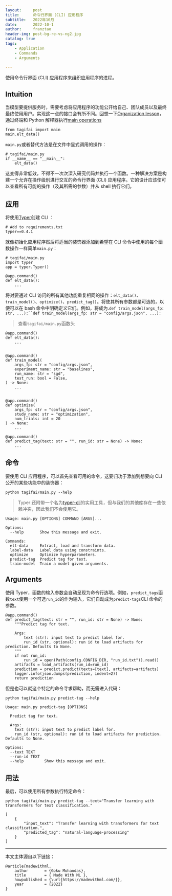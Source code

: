 ```yaml
---
layout:     post
title:      命令行界面 (CLI) 应用程序
subtitle:   2022年10月
date:       2022-10-1
author:     franztao
header-img: post-bg-re-vs-ng2.jpg
catalog: true
tags:
    - Application
    - Commands
    - Arguments

---
```


使用命令行界面 (CLI) 应用程序来组织应用程序的进程。

## Intuition

当模型要提供服务时，需要考虑将应用程序的功能公开给自己、团队成员以及最终最终使用用户。实现这一点的接口会有所不同。回想一下[Organization lesson](https://madewithml.com/courses/mlops/organization/)，通过终端和 Python 解释器执行[main operations](https://madewithml.com/courses/mlops/organization/#operations)

```
from tagifai import main
main.elt_data()
```

`main.py`或者替代方法是在文件中显式调用的操作：

```
# tagifai/main.py
if __name__ == "__main__":
    elt_data()
```

这变得非常低效，不得不一次次深入研究代码并执行一个函数。一种解决方案是构建一个允许在操作级别进行交互的命令行界面 (CLI) 应用程序。它的设计应该使可以查看所有可能的操作（及其所需的参数）并从 shell 执行它们。

## 应用

将使用[Typer](https://typer.tiangolo.com/)创建 CLI ：

```
# Add to requirements.txt
typer==0.4.1
```

就像初始化应用程序然后将适当的装饰器添加到希望在 CLI 命令中使用的每个函数操作一样简单`main.py`：

```
# tagifai/main.py
import typer
app = typer.Typer()
```

```
@app.command()
def elt_data():
    ...
```

将对要通过 CLI 访问的所有其他功能重复相同的操作：`elt_data()`、`train_model()`、`optimize()`、`predict_tag()`。将使其所有参数都是可选的，以便可以在 bash 命令中明确定义它们。例如，将成为.`def train_model(args_fp: str, ...):``def train_model(args_fp: str = "config/args.json", ...):`

> 查看`tagifai/main.py`函数头

```
@app.command()
def elt_data():
    ...


@app.command()
def train_model(
    args_fp: str = "config/args.json",
    experiment_name: str = "baselines",
    run_name: str = "sgd",
    test_run: bool = False,
) -> None:
    ...


@app.command()
def optimize(
    args_fp: str = "config/args.json",
    study_name: str = "optimization",
    num_trials: int = 20
) -> None:
    ...

@app.command()
def predict_tag(text: str = "", run_id: str = None) -> None:
    ...
```

## 命令

要使用 CLI 应用程序，可以首先查看可用的命令，这要归功于添加到想要向 CLI 公开的某些功能中的装饰器：

```
python tagifai/main.py --help
```

> Typer 还附带一个名为[typer-cli](https://typer.tiangolo.com/typer-cli/)的实用工具，但与我们的其他库存在一些依赖冲突，因此我们不会使用它。

```
Usage: main.py [OPTIONS] COMMAND [ARGS]...

Options:
  --help       Show this message and exit.

Commands:
  elt-data     Extract, load and transform data.
  label-data   Label data using constraints.
  optimize     Optimize hyperparameters.
  predict-tag  Predict tag for text.
  train-model  Train a model given arguments.
```

## Arguments

使用 Typer，函数的输入参数会自动呈现为命令行选项。例如，`predict_tags`函数`text`使用一个可选`run_id`的作为输入，它们自动成为`predict-tags`CLI 命令的参数。

```
@app.command()
def predict_tag(text: str = "", run_id: str = None) -> None:
    """Predict tag for text.

    Args:
        text (str): input text to predict label for.
        run_id (str, optional): run id to load artifacts for prediction. Defaults to None.
    """
    if not run_id:
        run_id = open(Path(config.CONFIG_DIR, "run_id.txt")).read()
    artifacts = load_artifacts(run_id=run_id)
    prediction = predict.predict(texts=[text], artifacts=artifacts)
    logger.info(json.dumps(prediction, indent=2))
    return prediction
```

但是也可以就这个特定的命令寻求帮助，而无需进入代码：

```
python tagifai/main.py predict-tag --help
```

```
Usage: main.py predict-tag [OPTIONS]

  Predict tag for text.

  Args:
    text (str): input text to predict label for.
    run_id (str, optional): run id to load artifacts for prediction. Defaults to None.

Options:
  --text TEXT
  --run-id TEXT
  --help         Show this message and exit.
```

## 用法

最后，可以使用所有参数执行特定命令：

```
python tagifai/main.py predict-tag --text="Transfer learning with transformers for text classification."
```

```
[
    {
        "input_text": "Transfer learning with transformers for text classification.",
        "predicted_tag": "natural-language-processing"
    }
]
```

___

本文主体源自以下链接：

```
@article{madewithml,
    author       = {Goku Mohandas},
    title        = { Made With ML },
    howpublished = {\url{https://madewithml.com/}},
    year         = {2022}
}
```